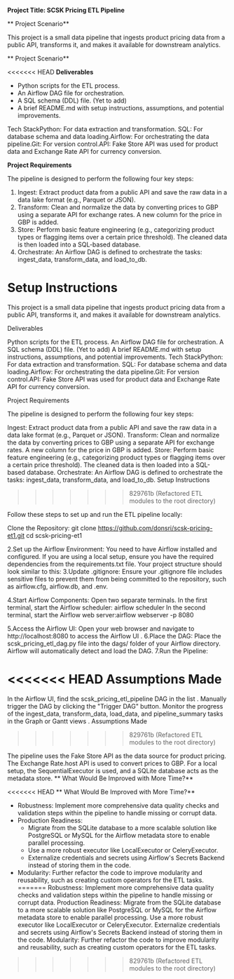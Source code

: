 **Project Title: SCSK Pricing ETL Pipeline**

**
Project Scenario**

This project is a small data pipeline that ingests product pricing data from a public API, transforms it, and makes it available for downstream analytics.

** Project Scenario**

<<<<<<< HEAD
**Deliverables**

* Python scripts for the ETL process.
* An Airflow DAG file for orchestration.
* A SQL schema (DDL) file. (Yet to add)
* A brief  README.md with setup instructions, assumptions, and potential improvements.


Tech StackPython: For data extraction and transformation.
SQL: For database schema and data loading.Airflow: For orchestrating the data pipeline.Git: For version control.API: Fake Store API was used for product data and Exchange Rate API for currency conversion.

**Project Requirements**

The pipeline is designed to perform the following four key steps:
1. Ingest: Extract product data from a public API and save the raw data in a data lake format (e.g., Parquet or JSON).
2. Transform: Clean and normalize the data by converting prices to GBP using a separate API for exchange rates. A new column for the price in GBP is added.
3. Store: Perform basic feature engineering (e.g., categorizing product types or flagging items over a certain price threshold). The cleaned data is then loaded into a SQL-based database.
4. Orchestrate: An Airflow DAG is defined to orchestrate the tasks: ingest_data, transform_data, and load_to_db.

**Setup Instructions**
=======
This project is a small data pipeline that ingests product pricing data from a public API, transforms it, and makes it available for downstream analytics.

Deliverables

Python scripts for the ETL process.
An Airflow DAG file for orchestration.
A SQL schema (DDL) file. (Yet to add)
A brief README.md with setup instructions, assumptions, and potential improvements.
Tech StackPython: For data extraction and transformation. SQL: For database schema and data loading.Airflow: For orchestrating the data pipeline.Git: For version control.API: Fake Store API was used for product data and Exchange Rate API for currency conversion.

Project Requirements

The pipeline is designed to perform the following four key steps:

Ingest: Extract product data from a public API and save the raw data in a data lake format (e.g., Parquet or JSON).
Transform: Clean and normalize the data by converting prices to GBP using a separate API for exchange rates. A new column for the price in GBP is added.
Store: Perform basic feature engineering (e.g., categorizing product types or flagging items over a certain price threshold). The cleaned data is then loaded into a SQL-based database.
Orchestrate: An Airflow DAG is defined to orchestrate the tasks: ingest_data, transform_data, and load_to_db.
Setup Instructions
>>>>>>> 829761b (Refactored ETL modules to the root directory)

Follow these steps to set up and run the ETL pipeline locally:

Clone the Repository:
git clone https://github.com/donsri/scsk-pricing-et1.git cd scsk-pricing-et1

2.Set up the Airflow Environment: You need to have Airflow installed and configured. If you are using a local setup, ensure you have the required dependencies from the requirements.txt file. Your project structure should look similar to this: 3.Update .gitignore: Ensure your .gitignore file includes sensitive files to prevent them from being committed to the repository, such as airflow.cfg, airflow.db, and .env.

4.Start Airflow Components: Open two separate terminals. In the first terminal, start the Airflow scheduler: airflow scheduler In the second terminal, start the Airflow web server:airflow webserver -p 8080

5.Access the Airflow UI: Open your web browser and navigate to http://localhost:8080 to access the Airflow UI . 6.Place the DAG: Place the scsk_pricing_etl_dag.py file into the dags/ folder of your Airflow directory. Airflow will automatically detect and load the DAG. 7.Run the Pipeline:

<<<<<<< HEAD
**Assumptions Made**
=======
In the Airflow UI, find the scsk_pricing_etl_pipeline DAG in the list .
Manually trigger the DAG by clicking the "Trigger DAG" button.
Monitor the progress of the ingest_data, transform_data, load_data, and pipeline_summary tasks in the Graph or Gantt views .
Assumptions Made
>>>>>>> 829761b (Refactored ETL modules to the root directory)

The pipeline uses the Fake Store API as the data source for product pricing.
The Exchange Rate.host API is used to convert prices to GBP.
For a local setup, the SequentialExecutor is used, and a SQLite database acts as the metadata store.
** What Would Be Improved with More Time?**

<<<<<<< HEAD
**
What Would Be Improved with More Time?**

* Robustness: Implement more comprehensive data quality checks and validation steps within the pipeline to handle missing or corrupt data.
* Production Readiness:
    * Migrate from the SQLite database to a more scalable solution like PostgreSQL or MySQL for the Airflow metadata store to enable parallel processing.
    * Use a more robust executor like LocalExecutor or CeleryExecutor.
    * Externalize credentials and secrets using Airflow's Secrets Backend instead of storing them in the code.
* Modularity: Further refactor the code to improve modularity and reusability, such as creating custom operators for the ETL tasks.
=======
Robustness: Implement more comprehensive data quality checks and validation steps within the pipeline to handle missing or corrupt data.
Production Readiness:
Migrate from the SQLite database to a more scalable solution like PostgreSQL or MySQL for the Airflow metadata store to enable parallel processing.
Use a more robust executor like LocalExecutor or CeleryExecutor.
Externalize credentials and secrets using Airflow's Secrets Backend instead of storing them in the code.
Modularity: Further refactor the code to improve modularity and reusability, such as creating custom operators for the ETL tasks.
>>>>>>> 829761b (Refactored ETL modules to the root directory)

